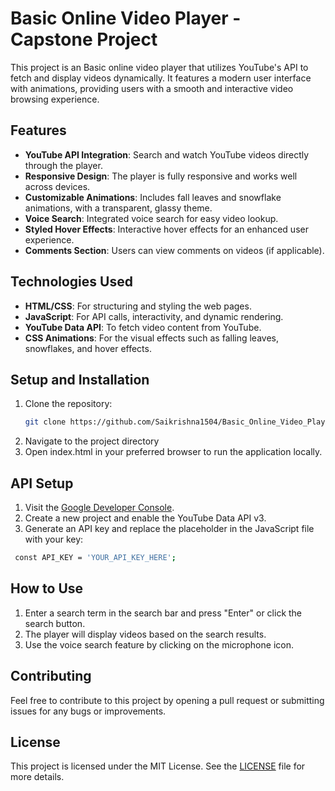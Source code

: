 # Basic Online Video Player - Capstone Project

This project is an Basic online video player that utilizes YouTube's API to fetch and display videos dynamically. It features a modern user interface with animations, providing users with a smooth and interactive video browsing experience.

## Features

- **YouTube API Integration**: Search and watch YouTube videos directly through the player.
- **Responsive Design**: The player is fully responsive and works well across devices.
- **Customizable Animations**: Includes fall leaves and snowflake animations, with a transparent, glassy theme.
- **Voice Search**: Integrated voice search for easy video lookup.
- **Styled Hover Effects**: Interactive hover effects for an enhanced user experience.
- **Comments Section**: Users can view comments on videos (if applicable).

## Technologies Used

- **HTML/CSS**: For structuring and styling the web pages.
- **JavaScript**: For API calls, interactivity, and dynamic rendering.
- **YouTube Data API**: To fetch video content from YouTube.
- **CSS Animations**: For the visual effects such as falling leaves, snowflakes, and hover effects.

## Setup and Installation

1. Clone the repository:
   ```bash
   git clone https://github.com/Saikrishna1504/Basic_Online_Video_Player.git
   ```
2. Navigate to the project directory
3. Open index.html in your preferred browser to run the application locally.

## API Setup

1. Visit the [Google Developer Console](https://console.cloud.google.com/apis/dashboard).
2. Create a new project and enable the YouTube Data API v3.
3. Generate an API key and replace the placeholder in the JavaScript file with your key:
  ```bash
   const API_KEY = 'YOUR_API_KEY_HERE';
   ```
## How to Use

1. Enter a search term in the search bar and press "Enter" or click the search button.
2. The player will display videos based on the search results.
3. Use the voice search feature by clicking on the microphone icon.

## Contributing
Feel free to contribute to this project by opening a pull request or submitting issues for any bugs or improvements.

## License
This project is licensed under the MIT License. See the [LICENSE](LICENSE) file for more details.
